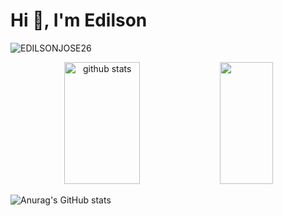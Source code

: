 <h1 align="left">Hi 👋, I'm Edilson</h1>
<p align="left"> <img src="https://komarev.com/ghpvc/?username=EDILSONJOSE26" alt="EDILSONJOSE26" /> </p>
<div align="center">  
  <img width="49%" height="195px" src="https://github-readme-stats.vercel.app/api?username=EDILSONJOSE26&show_icons=true&count_private=true&hide_border=true&title_color=00bfbf&icon_color=00bfbf&text_color=c9d1d9&bg_color=0d1117" alt="github stats" /> 
  <img width="41%" height="195px" src="https://github-readme-stats.vercel.app/api/top-langs/?username=EDILSONJOSE26&layout=compact&hide_border=true&title_color=00bfbf&text_color=00bfbf&bg_color=0d1117" />
</div>

![Anurag's GitHub stats](https://github-readme-stats.vercel.app/api?username=EDILSONJOSE26&theme=radical_icons=true)
